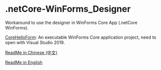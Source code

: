 # .netCore-WinForms_Designer
Workaround to use the designer in WinForms Core App (.netCore WinForms).

[CoreHelloForm](https://github.com/yanglr/.netCore-WinForms_Designer/tree/master/CoreHelloForm): An executable WinForms Core application project, need to open with Visual Studio 2019.

[ReadMe in Chinese (中文)](https://github.com/yanglr/.netCore-WinForms_Designer/blob/master/ReadMe.zh-Hans.md)

[ReadMe in English](https://github.com/yanglr/.netCore-WinForms_Designer/blob/master/ReadMe.en.md)

